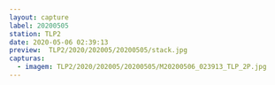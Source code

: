```yaml
---
layout: capture
label: 20200505
station: TLP2
date: 2020-05-06 02:39:13
preview:  TLP2/2020/202005/20200505/stack.jpg
capturas:
  - imagem: TLP2/2020/202005/20200505/M20200506_023913_TLP_2P.jpg
---
```

